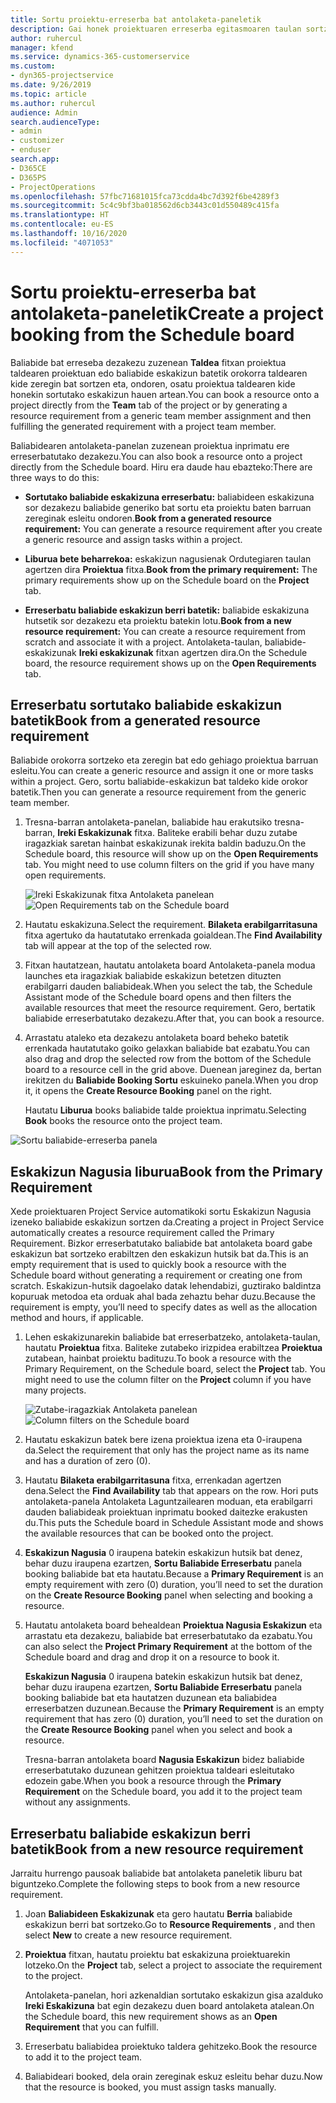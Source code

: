 ```yaml
---
title: Sortu proiektu-erreserba bat antolaketa-paneletik
description: Gai honek proiektuaren erreserba egitasmoaren taulan sortzen den informazioa eskaintzen du.
author: ruhercul
manager: kfend
ms.service: dynamics-365-customerservice
ms.custom:
- dyn365-projectservice
ms.date: 9/26/2019
ms.topic: article
ms.author: ruhercul
audience: Admin
search.audienceType:
- admin
- customizer
- enduser
search.app:
- D365CE
- D365PS
- ProjectOperations
ms.openlocfilehash: 57fbc71681015fca73cdda4bc7d392f6be4289f3
ms.sourcegitcommit: 5c4c9bf3ba018562d6cb3443c01d550489c415fa
ms.translationtype: HT
ms.contentlocale: eu-ES
ms.lasthandoff: 10/16/2020
ms.locfileid: "4071053"
---
```

# <a name="create-a-project-booking-from-the-schedule-board"></a><span data-ttu-id="90139-103">Sortu proiektu-erreserba bat antolaketa-paneletik</span><span class="sxs-lookup"><span data-stu-id="90139-103">Create a project booking from the Schedule board</span></span>

<span data-ttu-id="90139-104">Baliabide bat erreseba dezakezu zuzenean **Taldea** fitxan proiektua taldearen proiektuan edo baliabide eskakizun batetik orokorra taldearen kide zeregin bat sortzen eta, ondoren, osatu proiektua taldearen kide honekin sortutako eskakizun hauen artean.</span><span class="sxs-lookup"><span data-stu-id="90139-104">You can book a resource onto a project directly from the **Team** tab of the project or by generating a resource requirement from a generic team member assignment and then fulfilling the generated requirement with a project team member.</span></span>

<span data-ttu-id="90139-105">Baliabidearen antolaketa-panelan zuzenean proiektua inprimatu ere erreserbatutako dezakezu.</span><span class="sxs-lookup"><span data-stu-id="90139-105">You can also book a resource onto a project directly from the Schedule board.</span></span> <span data-ttu-id="90139-106">Hiru era daude hau ebazteko:</span><span class="sxs-lookup"><span data-stu-id="90139-106">There are three ways to do this:</span></span>

- <span data-ttu-id="90139-107">**Sortutako baliabide eskakizuna erreserbatu:** baliabideen eskakizuna sor dezakezu baliabide generiko bat sortu eta proiektu baten barruan zereginak esleitu ondoren.</span><span class="sxs-lookup"><span data-stu-id="90139-107">**Book from a generated resource requirement:** You can generate a resource requirement after you create a generic resource and assign tasks within a project.</span></span>

- <span data-ttu-id="90139-108">**Liburua bete beharrekoa:** eskakizun nagusienak Ordutegiaren taulan agertzen dira **Proiektua** fitxa.</span><span class="sxs-lookup"><span data-stu-id="90139-108">**Book from the primary requirement:** The primary requirements show up on the Schedule board on the **Project** tab.</span></span> 

- <span data-ttu-id="90139-109">**Erreserbatu baliabide eskakizun berri batetik:** baliabide eskakizuna hutsetik sor dezakezu eta proiektu batekin lotu.</span><span class="sxs-lookup"><span data-stu-id="90139-109">**Book from a new resource requirement:** You can create a resource requirement from scratch and associate it with a project.</span></span> <span data-ttu-id="90139-110">Antolaketa-taulan, baliabide-eskakizunak **Ireki eskakizunak** fitxan agertzen dira.</span><span class="sxs-lookup"><span data-stu-id="90139-110">On the Schedule board, the resource requirement shows up on the **Open Requirements** tab.</span></span>

## <a name="book-from-a-generated-resource-requirement"></a><span data-ttu-id="90139-111">Erreserbatu sortutako baliabide eskakizun batetik</span><span class="sxs-lookup"><span data-stu-id="90139-111">Book from a generated resource requirement</span></span>

<span data-ttu-id="90139-112">Baliabide orokorra sortzeko eta zeregin bat edo gehiago proiektua barruan esleitu.</span><span class="sxs-lookup"><span data-stu-id="90139-112">You can create a generic resource and assign it one or more tasks within a project.</span></span> <span data-ttu-id="90139-113">Gero, sortu baliabide-eskakizun bat taldeko kide orokor batetik.</span><span class="sxs-lookup"><span data-stu-id="90139-113">Then you can generate a resource requirement from the generic team member.</span></span> 

1.  <span data-ttu-id="90139-114">Tresna-barran antolaketa-panelan, baliabide hau erakutsiko tresna-barran, **Ireki Eskakizunak** fitxa. Baliteke erabili behar duzu zutabe iragazkiak saretan hainbat eskakizunak irekita baldin baduzu.</span><span class="sxs-lookup"><span data-stu-id="90139-114">On the Schedule board, this resource will show up on the **Open Requirements** tab. You might need to use column filters on the grid if you have many open requirements.</span></span> 

    <span data-ttu-id="90139-115">![Ireki Eskakizunak fitxa Antolaketa panelean](media/FAQ-Project-Booking-Schedule-Board-1.png "Taula bookings eta esleipenetan Eginbideei")</span><span class="sxs-lookup"><span data-stu-id="90139-115">![Open Requirements tab on the Schedule board](media/FAQ-Project-Booking-Schedule-Board-1.png "Screenshot of bookings and assignments table")</span></span>

2. <span data-ttu-id="90139-116">Hautatu eskakizuna.</span><span class="sxs-lookup"><span data-stu-id="90139-116">Select the requirement.</span></span> <span data-ttu-id="90139-117">**Bilaketa erabilgarritasuna** fitxa agertuko da hautatutako errenkada goialdean.</span><span class="sxs-lookup"><span data-stu-id="90139-117">The **Find Availability** tab will appear at the top of the selected row.</span></span>
 
3. <span data-ttu-id="90139-118">Fitxan hautatzean, hautatu antolaketa board Antolaketa-panela modua launches eta iragazkiak baliabide eskakizun betetzen dituzten erabilgarri dauden baliabideak.</span><span class="sxs-lookup"><span data-stu-id="90139-118">When you select the tab, the Schedule Assistant mode of the Schedule board opens and then filters the available resources that meet the resource requirement.</span></span> <span data-ttu-id="90139-119">Gero, bertatik baliabide erreserbatutako dezakezu.</span><span class="sxs-lookup"><span data-stu-id="90139-119">After that, you can book a resource.</span></span>

4. <span data-ttu-id="90139-120">Arrastatu ataleko eta dezakezu antolaketa board beheko batetik errenkada hautatutako goiko gelaxkan baliabide bat ezabatu.</span><span class="sxs-lookup"><span data-stu-id="90139-120">You can also drag and drop the selected row from the bottom of the Schedule board to a resource cell in the grid above.</span></span> <span data-ttu-id="90139-121">Duenean jareginez da, bertan irekitzen du **Baliabide Booking Sortu** eskuineko panela.</span><span class="sxs-lookup"><span data-stu-id="90139-121">When you drop it, it opens the **Create Resource Booking** panel on the right.</span></span>

    <span data-ttu-id="90139-122">Hautatu **Liburua** books baliabide talde proiektua inprimatu.</span><span class="sxs-lookup"><span data-stu-id="90139-122">Selecting **Book** books the resource onto the project team.</span></span>

![Sortu baliabide-erreserba panela](media/FAQ-Project-Booking-Schedule-Board-6.png "")
 

## <a name="book-from-the-primary-requirement"></a><span data-ttu-id="90139-124">Eskakizun Nagusia liburua</span><span class="sxs-lookup"><span data-stu-id="90139-124">Book from the Primary Requirement</span></span>

<span data-ttu-id="90139-125">Xede proiektuaren Project Service automatikoki sortu Eskakizun Nagusia izeneko baliabide eskakizun sortzen da.</span><span class="sxs-lookup"><span data-stu-id="90139-125">Creating a project in Project Service automatically creates a resource requirement called the Primary Requirement.</span></span> <span data-ttu-id="90139-126">Bizkor erreserbatutako baliabide bat antolaketa board gabe eskakizun bat sortzeko erabiltzen den eskakizun hutsik bat da.</span><span class="sxs-lookup"><span data-stu-id="90139-126">This is an empty requirement that is used to quickly book a resource with the Schedule board without generating a requirement or creating one from scratch.</span></span> <span data-ttu-id="90139-127">Eskakizun-hutsik dagoelako datak lehendabizi, guztirako baldintza kopuruak metodoa eta orduak ahal bada zehaztu behar duzu.</span><span class="sxs-lookup"><span data-stu-id="90139-127">Because the requirement is empty, you’ll need to specify dates as well as the allocation method and hours, if applicable.</span></span> 

1. <span data-ttu-id="90139-128">Lehen eskakizunarekin baliabide bat erreserbatzeko, antolaketa-taulan, hautatu **Proiektua** fitxa. Baliteke zutabeko irizpidea erabiltzea **Proiektua** zutabean, hainbat proiektu badituzu.</span><span class="sxs-lookup"><span data-stu-id="90139-128">To book a resource with the Primary Requirement, on the Schedule board, select the **Project** tab. You might need to use the column filter on the **Project** column if you have many projects.</span></span>

   <span data-ttu-id="90139-129">![Zutabe-iragazkiak Antolaketa panelean](media/FAQ-Project-Booking-Schedule-Board-2.png "Taula bookings eta esleipenetan Eginbideei")</span><span class="sxs-lookup"><span data-stu-id="90139-129">![Column filters on the Schedule board](media/FAQ-Project-Booking-Schedule-Board-2.png "Screenshot of bookings and assignments table")</span></span>

2. <span data-ttu-id="90139-130">Hautatu eskakizun batek bere izena proiektua izena eta 0-iraupena da.</span><span class="sxs-lookup"><span data-stu-id="90139-130">Select the requirement that only has the project name as its name and has a duration of zero (0).</span></span>

3. <span data-ttu-id="90139-131">Hautatu **Bilaketa erabilgarritasuna** fitxa, errenkadan agertzen dena.</span><span class="sxs-lookup"><span data-stu-id="90139-131">Select the **Find Availability** tab that appears on the row.</span></span> <span data-ttu-id="90139-132">Hori puts antolaketa-panela Antolaketa Laguntzailearen moduan, eta erabilgarri dauden baliabideak proiektuan inprimatu booked daitezke erakusten du.</span><span class="sxs-lookup"><span data-stu-id="90139-132">This puts the Schedule board in Schedule Assistant mode and shows the available resources that can be booked onto the project.</span></span>

4. <span data-ttu-id="90139-133">**Eskakizun Nagusia** 0 iraupena batekin eskakizun hutsik bat denez, behar duzu iraupena ezartzen, **Sortu Baliabide Erreserbatu** panela booking baliabide bat eta hautatu.</span><span class="sxs-lookup"><span data-stu-id="90139-133">Because a **Primary Requirement** is an empty requirement with zero (0) duration, you’ll need to set the duration on the **Create Resource Booking** panel when selecting and booking a resource.</span></span>

5. <span data-ttu-id="90139-134">Hautatu antolaketa board behealdean **Proiektua Nagusia Eskakizun** eta arrastatu eta dezakezu, baliabide bat erreserbatutako da ezabatu.</span><span class="sxs-lookup"><span data-stu-id="90139-134">You can also select the **Project Primary Requirement** at the bottom of the Schedule board and drag and drop it on a resource to book it.</span></span>
 
    <span data-ttu-id="90139-135">**Eskakizun Nagusia** 0 iraupena batekin eskakizun hutsik bat denez, behar duzu iraupena ezartzen, **Sortu Baliabide Erreserbatu** panela booking baliabide bat eta hautatzen duzunean eta baliabidea erreserbatzen duzunean.</span><span class="sxs-lookup"><span data-stu-id="90139-135">Because the **Primary Requirement** is an empty requirement that has zero (0) duration, you’ll need to set the duration on the **Create Resource Booking** panel when you select and book a resource.</span></span>
 
    <span data-ttu-id="90139-136">Tresna-barran antolaketa board **Nagusia Eskakizun** bidez baliabide erreserbatutako duzunean gehitzen proiektua taldeari esleitutako edozein gabe.</span><span class="sxs-lookup"><span data-stu-id="90139-136">When you book a resource through the **Primary Requirement** on the Schedule board, you add it to the project team without any assignments.</span></span>
 
## <a name="book-from-a-new-resource-requirement"></a><span data-ttu-id="90139-137">Erreserbatu baliabide eskakizun berri batetik</span><span class="sxs-lookup"><span data-stu-id="90139-137">Book from a new resource requirement</span></span>
<span data-ttu-id="90139-138">Jarraitu hurrengo pausoak baliabide bat antolaketa paneletik liburu bat biguntzeko.</span><span class="sxs-lookup"><span data-stu-id="90139-138">Complete the following steps to book from a new resource requirement.</span></span> 

1. <span data-ttu-id="90139-139">Joan **Baliabideen Eskakizunak** eta gero hautatu **Berria** baliabide eskakizun berri bat sortzeko.</span><span class="sxs-lookup"><span data-stu-id="90139-139">Go to **Resource Requirements** , and then select **New** to create a new resource requirement.</span></span>

2. <span data-ttu-id="90139-140">**Proiektua** fitxan, hautatu proiektu bat eskakizuna proiektuarekin lotzeko.</span><span class="sxs-lookup"><span data-stu-id="90139-140">On the **Project** tab, select a project to associate the requirement to the project.</span></span>
 
    <span data-ttu-id="90139-141">Antolaketa-panelan, hori azkenaldian sortutako eskakizun gisa azalduko **Ireki Eskakizuna** bat egin dezakezu duen board antolaketa atalean.</span><span class="sxs-lookup"><span data-stu-id="90139-141">On the Schedule board, this new requirement shows as an **Open Requirement** that you can fulfill.</span></span>

3. <span data-ttu-id="90139-142">Erreserbatu baliabidea proiektuko taldera gehitzeko.</span><span class="sxs-lookup"><span data-stu-id="90139-142">Book the resource to add it to the project team.</span></span>

4. <span data-ttu-id="90139-143">Baliabideari booked, dela orain zereginak eskuz esleitu behar duzu.</span><span class="sxs-lookup"><span data-stu-id="90139-143">Now that the resource is booked, you must assign tasks manually.</span></span>


